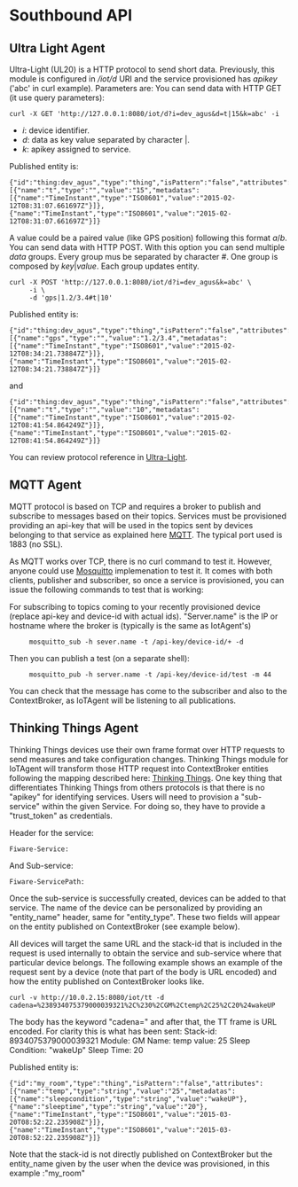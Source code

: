 # Southbound API
## Ultra Light Agent ###
Ultra-Light (UL20) is a HTTP protocol to send short data.
Previously, this module is configured in _/iot/d_ URI and the service provisioned has _apikey_ ('abc' in curl example). Parameters are:
You can send data with HTTP GET (it use query parameters):
```
curl -X GET 'http://127.0.0.1:8080/iot/d?i=dev_agus&d=t|15&k=abc' -i
```
- _i_: device identifier.
- _d_: data as key value separated by character |.
- _k_: apikey assigned to service.

Published entity is:
```
{"id":"thing:dev_agus","type":"thing","isPattern":"false","attributes":[{"name":"t","type":"","value":"15","metadatas":[{"name":"TimeInstant","type":"ISO8601","value":"2015-02-12T08:31:07.661697Z"}]},{"name":"TimeInstant","type":"ISO8601","value":"2015-02-12T08:31:07.661697Z"}]}
```

A value could be a paired value (like GPS position) following this format _a_/_b_.
You can send data with HTTP POST. With this option you can send multiple _data_ groups. Every group mus be separated by character #. One group is composed by _key_|_value_. Each group updates entity.
```
curl -X POST 'http://127.0.0.1:8080/iot/d?i=dev_agus&k=abc' \
     -i \
     -d 'gps|1.2/3.4#t|10'

```
Published entity is:
```
{"id":"thing:dev_agus","type":"thing","isPattern":"false","attributes":[{"name":"gps","type":"","value":"1.2/3.4","metadatas":[{"name":"TimeInstant","type":"ISO8601","value":"2015-02-12T08:34:21.738847Z"}]},{"name":"TimeInstant","type":"ISO8601","value":"2015-02-12T08:34:21.738847Z"}]}
```
and
```
{"id":"thing:dev_agus","type":"thing","isPattern":"false","attributes":[{"name":"t","type":"","value":"10","metadatas":[{"name":"TimeInstant","type":"ISO8601","value":"2015-02-12T08:41:54.864249Z"}]},{"name":"TimeInstant","type":"ISO8601","value":"2015-02-12T08:41:54.864249Z"}]}
```

You can review protocol reference in [Ultra-Light](UL20_protocol.md).

## MQTT Agent ###

MQTT protocol is based on TCP and requires a broker to publish and subscribe to messages based on their topics. Services must be provisioned providing an api-key that will be used in the topics sent by devices belonging to that service as explained here [MQTT](MQTT_protocol.md). The typical port used is 1883 (no SSL).  

As MQTT works over TCP, there is no curl command to test it. However, anyone could use <a href=http://mosquitto.org>Mosquitto</a> implemenation to test it. It comes with both clients, publisher and subscriber, so once a service is provisioned, you can issue the following commands to test that is working:

For subscribing to topics coming to your recently provisioned device (replace api-key and device-id with actual ids). "Server.name" is the IP or hostname where the broker is (typically is the same as IotAgent's)
```
     mosquitto_sub -h sever.name -t /api-key/device-id/+ -d
```

Then you can publish a test (on a separate shell):

```
     mosquitto_pub -h server.name -t /api-key/device-id/test -m 44
```
You can check that the message has come to the subscriber and also to the ContextBroker, as IoTAgent will be listening to all publications. 


## Thinking Things Agent ###
Thinking Things devices use their own frame format over HTTP requests to send measures and take configuration changes. Thinking Things module for IoTAgent will transform those HTTP request into ContextBroker entities following the mapping described here: [Thinking Things](TT_protocol.md). One key thing that differentiates Thinking Things from others protocols is that there is no "apikey" for identifying services. Users will need to provision a "sub-service" within the given Service. For doing so, they have to provide a "trust_token" as credentials.

Header for the service:
```
Fiware-Service:
```

And Sub-service:
```
Fiware-ServicePath:
```

Once the sub-service is successfully created, devices can be added to that service. The name of the device can be personalized by providing an "entity_name" header, same for "entity_type". These two fields will appear on the entity published on ContextBroker (see example below).

All devices will target the same URL and the stack-id that is included in the request is used internally to obtain the service and sub-service where that particular device belongs. The following example shows an example of the request sent by a device (note that part of the body is URL encoded) and how the entity published on ContextBroker looks like.  

```
curl -v http://10.0.2.15:8080/iot/tt -d cadena=%238934075379000039321%2C%230%2CGM%2Ctemp%2C25%2C20%24wakeUP
```

The body has the keyword "cadena=" and after that, the TT frame is URL encoded. For clarity this is what has been sent:
Stack-id: 8934075379000039321
Module: GM
Name: temp
value: 25
Sleep Condition: "wakeUp"
Sleep Time: 20



Published entity is:
```
{"id":"my_room","type":"thing","isPattern":"false","attributes":[{"name":"temp","type":"string","value":"25","metadatas":[{"name":"sleepcondition","type":"string","value":"wakeUP"},{"name":"sleeptime","type":"string","value":"20"},{"name":"TimeInstant","type":"ISO8601","value":"2015-03-20T08:52:22.235908Z"}]},{"name":"TimeInstant","type":"ISO8601","value":"2015-03-20T08:52:22.235908Z"}]}
```
Note that the stack-id is not directly published on ContextBroker but the entity_name given by the user when the device was provisioned, in this example :"my_room"


